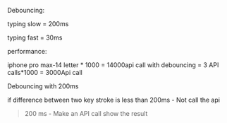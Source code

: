 
Debouncing:

typing slow  = 200ms

typing fast = 30ms

performance:

iphone pro max-14 letter * 1000 = 14000api call
with debouncing = 3 API calls*1000 = 3000Api call




Debouncing with 200ms

if difference between two key stroke is less than 200ms - Not call the api
>200 ms - Make an API call show the result

